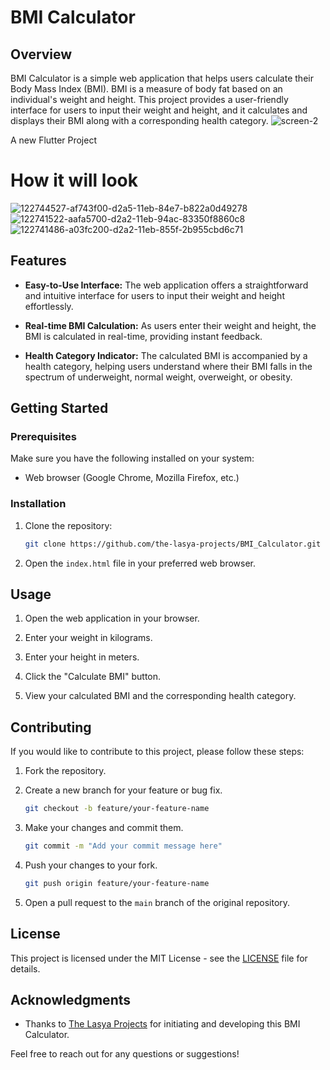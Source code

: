 # BMI Calculator

## Overview

BMI Calculator is a simple web application that helps users calculate their Body Mass Index (BMI). BMI is a measure of body fat based on an individual's weight and height. This project provides a user-friendly interface for users to input their weight and height, and it calculates and displays their BMI along with a corresponding health category.
![screen-2](https://github.com/the-lasya-projects/BMI_Calculator/assets/142709321/72719045-1b9d-4721-99a2-423c63ca30ce)

A new Flutter Project
# How it will look
![122744527-af743f00-d2a5-11eb-84e7-b822a0d49278](https://github.com/the-lasya-projects/BMI_Calculator/assets/142709321/ed628461-c6b7-415b-a8b2-ac2ba07bafb4)
![122741522-aafa5700-d2a2-11eb-94ac-83350f8860c8](https://github.com/the-lasya-projects/BMI_Calculator/assets/142709321/fca182e9-3a40-4abb-8e60-99256bf36383)
![122741486-a03fc200-d2a2-11eb-855f-2b955cbd6c71](https://github.com/the-lasya-projects/BMI_Calculator/assets/142709321/cc4c6087-a60e-4835-82dc-662d66f6755c)





## Features

- **Easy-to-Use Interface:** The web application offers a straightforward and intuitive interface for users to input their weight and height effortlessly.

- **Real-time BMI Calculation:** As users enter their weight and height, the BMI is calculated in real-time, providing instant feedback.

- **Health Category Indicator:** The calculated BMI is accompanied by a health category, helping users understand where their BMI falls in the spectrum of underweight, normal weight, overweight, or obesity.

## Getting Started

### Prerequisites

Make sure you have the following installed on your system:

- Web browser (Google Chrome, Mozilla Firefox, etc.)

### Installation

1. Clone the repository:

    ```bash
    git clone https://github.com/the-lasya-projects/BMI_Calculator.git
    ```

2. Open the `index.html` file in your preferred web browser.

## Usage

1. Open the web application in your browser.

2. Enter your weight in kilograms.

3. Enter your height in meters.

4. Click the "Calculate BMI" button.

5. View your calculated BMI and the corresponding health category.

## Contributing

If you would like to contribute to this project, please follow these steps:

1. Fork the repository.

2. Create a new branch for your feature or bug fix.

    ```bash
    git checkout -b feature/your-feature-name
    ```

3. Make your changes and commit them.

    ```bash
    git commit -m "Add your commit message here"
    ```

4. Push your changes to your fork.

    ```bash
    git push origin feature/your-feature-name
    ```

5. Open a pull request to the `main` branch of the original repository.

## License

This project is licensed under the MIT License - see the [LICENSE](LICENSE) file for details.

## Acknowledgments

- Thanks to [The Lasya Projects](https://github.com/the-lasya-projects) for initiating and developing this BMI Calculator.

Feel free to reach out for any questions or suggestions!
